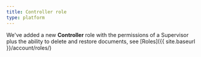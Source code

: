 ```yaml
---
title: Controller role
type: platform
---
```


We've added a new **Controller** role with the permissions of a Supervisor plus the ability to delete and restore documents, see [Roles]({{ site.baseurl }}/account/roles/)